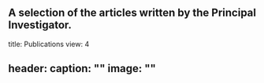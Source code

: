A selection of the articles written by the Principal Investigator.
---
title: Publications
view: 4

header:
  caption: ""
  image: ""
---
